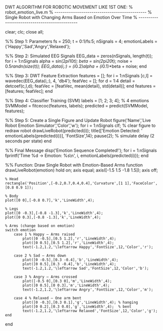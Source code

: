 DWT ALGORITHM FOR ROBOTIC MOVEMENT LIKE 1ST ONE:
% robot_emotion_live.m
% -----------------------------------------------
% Single Robot with Changing Arms Based on Emotion Over Time
% -----------------------------------------------

clear; clc; close all;

%% Step 1: Parameters
fs = 250; t = 0:1/fs:5; nSignals = 4;
emotionLabels = {'Happy','Sad','Angry','Relaxed'};

%% Step 2: Simulated EEG Signals
EEG_data = zeros(nSignals, length(t));
for i = 1:nSignals
    alpha = sin(2*pi*10*t);
    beta = sin(2*pi*20*t);
    noise = 0.5*randn(size(t));
    EEG_data(i,:) = (i*0.2)*alpha + (i*0.1)*beta + noise;
end

%% Step 3: DWT Feature Extraction
features = [];
for i = 1:nSignals
    [c,l] = wavedec(EEG_data(i,:), 4, 'db4');
    featVec = [];
    for d = 1:4
        detail = detcoef(c,l,d);
        featVec = [featVec, mean(detail), std(detail)];
    end
    features = [features; featVec];
end

%% Step 4: Classifier Training (SVM)
labels = [1; 2; 3; 4]; % 4 emotions
SVMModel = fitcecoc(features, labels);
predicted = predict(SVMModel, features);

%% Step 5: Create a Single Figure and Update Robot
figure('Name','Live Robot Emotion Simulator','Color','w');
for i = 1:nSignals
    clf; % clear figure to redraw robot
    drawLiveRobot(predicted(i)); 
    title(['Emotion Detected: ' emotionLabels{predicted(i)}], 'FontSize',14);
    pause(2); % simulate delay (2 seconds per state)
end

%% Final Message
disp('Emotion Sequence Completed!');
for i = 1:nSignals
    fprintf('Time %d → Emotion: %s\n', i, emotionLabels{predicted(i)});
end

%% Function: Draw Single Robot with Emotion-Based Arms
function drawLiveRobot(emotion)
    hold on; axis equal; axis([-1.5 1.5 -1.8 1.5]); axis off;

    % Head
    rectangle('Position',[-0.2,0.7,0.4,0.4],'Curvature',[1 1],'FaceColor',[0.8 0.9 1]);

    % Body
    plot([0 0],[-0.8 0.7],'k','LineWidth',4);

    % Legs
    plot([0 -0.3],[-0.8 -1.3],'k','LineWidth',4);
    plot([0 0.3],[-0.8 -1.3],'k','LineWidth',4);

    % Arms (change based on emotion)
    switch emotion
        case 1 % Happy – Arms raised
            plot([0 -0.5],[0.5 1.2],'r','LineWidth',4);
            plot([0 0.5],[0.5 1.2],'r','LineWidth',4);
            text(-1.2,1.2,'\leftarrow Happy','FontSize',12,'Color','r');

        case 2 % Sad – Arms down
            plot([0 -0.5],[0.3 -0.4],'b','LineWidth',4);
            plot([0 0.5],[0.3 -0.4],'b','LineWidth',4);
            text(-1.2,1.2,'\leftarrow Sad','FontSize',12,'Color','b');

        case 3 % Angry – Arms crossed
            plot([-0.5 0],[0.3 0],'m','LineWidth',4);
            plot([0 0.5],[0 0.3],'m','LineWidth',4);
            text(-1.2,1.2,'\leftarrow Angry','FontSize',12,'Color','m');

        case 4 % Relaxed – One arm bent
            plot([0 -0.3],[0.3 0.1],'g','LineWidth',4); % hanging
            plot([0 0.2],[0.3 0.0],'g','LineWidth',4);  % bent
            text(-1.2,1.2,'\leftarrow Relaxed','FontSize',12,'Color','g');
    end
end

